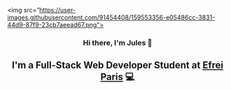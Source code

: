 <img src=”https://user-images.githubusercontent.com/91454408/159553356-e05486cc-3831-44d9-87f9-23cb7aeead67.png">

<h3 align="center">
  Hi there, I'm Jules 👋
</h3>

<h2 align="center">
  I'm a Full-Stack Web Developer Student at <a href="https://www.efrei.fr/" target="_blank">Efrei Paris</a> 💻
</h2>

<!--
**JulesEfrei/JulesEfrei** is a ✨ _special_ ✨ repository because its `README.md` (this file) appears on your GitHub profile.

Here are some ideas to get you started:

- 🔭 I’m currently working on ...
- 🌱 I’m currently learning ...
- 👯 I’m looking to collaborate on ...
- 🤔 I’m looking for help with ...
- 💬 Ask me about ...
- 📫 How to reach me: ...
- 😄 Pronouns: ...
- ⚡ Fun fact: ...

-->
